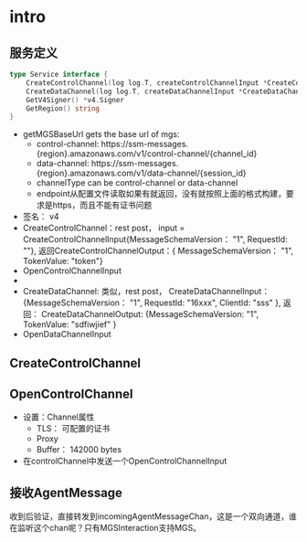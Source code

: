 # intro


## 服务定义
```go
type Service interface {
	CreateControlChannel(log log.T, createControlChannelInput *CreateControlChannelInput, channelId string) (createControlChannelOutput *CreateControlChannelOutput, err error)
	CreateDataChannel(log log.T, createDataChannelInput *CreateDataChannelInput, sessionId string) (createDataChannelOutput *CreateDataChannelOutput, err error)
	GetV4Signer() *v4.Signer
	GetRegion() string
}
```
- getMGSBaseUrl gets the base url of mgs:
  - control-channel: https://ssm-messages.{region}.amazonaws.com/v1/control-channel/{channel_id}
  - data-channel: https://ssm-messages.{region}.amazonaws.com/v1/data-channel/{session_id}
  - channelType can be control-channel or data-channel
  - endpoint从配置文件读取如果有就返回，没有就按照上面的格式构建，要求是https，而且不能有证书问题
- 签名： v4
- CreateControlChannel：rest post， input = CreateControlChannelInput{MessageSchemaVersion： "1", RequestId: ""}, 返回CreateControlChannelOutput：{ MessageSchemaVersion： "1", TokenValue: "token"}
- OpenControlChannelInput
- 
- CreateDataChannel: 类似，rest post， CreateDataChannelInput：{MessageSchemaVersion： "1", RequestId: "16xxx", ClientId: "sss" }, 返回： CreateDataChannelOutput: {MessageSchemaVersion: "1", TokenValue: "sdfiwjief" }
- OpenDataChannelInput

## CreateControlChannel


## OpenControlChannel

- 设置：Channel属性
  - TLS： 可配置的证书
  - Proxy
  - Buffer： 142000 bytes
- 在controlChannel中发送一个OpenControlChannelInput


## 接收AgentMessage

收到后验证，直接转发到incomingAgentMessageChan，这是一个双向通道，谁在监听这个chan呢？只有MGSInteraction支持MGS。
